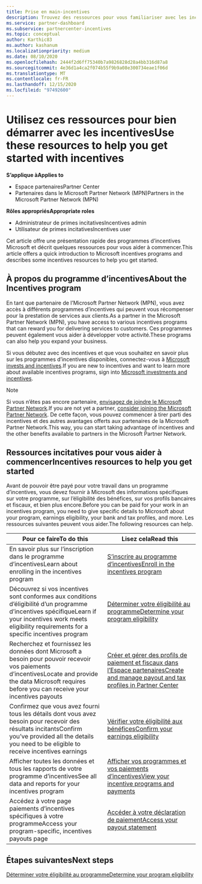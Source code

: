 ```yaml
---
title: Prise en main-incentives
description: Trouvez des ressources pour vous familiariser avec les incentives. Les étapes incluent la confirmation de la satisfaction des conditions d’éligibilité et la soumission des détails relatifs à la Banque, à la taxe et au paiement.
ms.service: partner-dashboard
ms.subservice: partnercenter-incentives
ms.topic: conceptual
author: Karthic83
ms.author: kashanum
ms.localizationpriority: medium
ms.date: 08/10/2020
ms.openlocfilehash: 2444f2d6ff75340b7a9826828d28a4bb316d87a8
ms.sourcegitcommit: 4e36d1a4ca2f074b55f9b9a08e300734eae1f06d
ms.translationtype: MT
ms.contentlocale: fr-FR
ms.lasthandoff: 12/15/2020
ms.locfileid: "97492600"
---
```

# <a name="use-these-resources-to-help-you-get-started-with-incentives"></a><span data-ttu-id="be531-104">Utilisez ces ressources pour bien démarrer avec les incentives</span><span class="sxs-lookup"><span data-stu-id="be531-104">Use these resources to help you get started with incentives</span></span>

<span data-ttu-id="be531-105">**S’applique à**</span><span class="sxs-lookup"><span data-stu-id="be531-105">**Applies to**</span></span>

- <span data-ttu-id="be531-106">Espace partenaires</span><span class="sxs-lookup"><span data-stu-id="be531-106">Partner Center</span></span>
- <span data-ttu-id="be531-107">Partenaires dans le Microsoft Partner Network (MPN)</span><span class="sxs-lookup"><span data-stu-id="be531-107">Partners in the Microsoft Partner Network (MPN)</span></span>

<span data-ttu-id="be531-108">**Rôles appropriés**</span><span class="sxs-lookup"><span data-stu-id="be531-108">**Appropriate roles**</span></span>

- <span data-ttu-id="be531-109">Administrateur de primes incitatives</span><span class="sxs-lookup"><span data-stu-id="be531-109">Incentives admin</span></span>
- <span data-ttu-id="be531-110">Utilisateur de primes incitatives</span><span class="sxs-lookup"><span data-stu-id="be531-110">Incentives user</span></span>

<span data-ttu-id="be531-111">Cet article offre une présentation rapide des programmes d’incentives Microsoft et décrit quelques ressources pour vous aider à commencer.</span><span class="sxs-lookup"><span data-stu-id="be531-111">This article offers a quick introduction to Microsoft incentives programs and describes some incentives resources to help you get started.</span></span>

## <a name="about-the-incentives-program"></a><span data-ttu-id="be531-112">À propos du programme d’incentives</span><span class="sxs-lookup"><span data-stu-id="be531-112">About the Incentives program</span></span>

<span data-ttu-id="be531-113">En tant que partenaire de l’Microsoft Partner Network (MPN), vous avez accès à différents programmes d’incentives qui peuvent vous récompenser pour la prestation de services aux clients.</span><span class="sxs-lookup"><span data-stu-id="be531-113">As a partner in the Microsoft Partner Network (MPN), you have access to various incentives programs that can reward you for delivering services to customers.</span></span> <span data-ttu-id="be531-114">Ces programmes peuvent également vous aider à développer votre activité.</span><span class="sxs-lookup"><span data-stu-id="be531-114">These programs can also help you expand your business.</span></span>

<span data-ttu-id="be531-115">Si vous débutez avec des incentives et que vous souhaitez en savoir plus sur les programmes d’incentives disponibles, connectez-vous à [Microsoft invests and incentives](https://partner.microsoft.com/membership/partner-incentives).</span><span class="sxs-lookup"><span data-stu-id="be531-115">If you are new to incentives and want to learn more about available incentives programs, sign into [Microsoft investments and incentives](https://partner.microsoft.com/membership/partner-incentives).</span></span>

> [!NOTE]
> <span data-ttu-id="be531-116">Si vous n’êtes pas encore partenaire, [envisagez de joindre le Microsoft Partner Network](https://partner.microsoft.com/membership).</span><span class="sxs-lookup"><span data-stu-id="be531-116">If you are not yet a partner, [consider joining the Microsoft Partner Network](https://partner.microsoft.com/membership).</span></span> <span data-ttu-id="be531-117">De cette façon, vous pouvez commencer à tirer parti des incentives et des autres avantages offerts aux partenaires de la Microsoft Partner Network.</span><span class="sxs-lookup"><span data-stu-id="be531-117">This way, you can start taking advantage of incentives and the other benefits available to partners in the Microsoft Partner Network.</span></span>  

## <a name="incentives-resources-to-help-you-get-started"></a><span data-ttu-id="be531-118">Ressources incitatives pour vous aider à commencer</span><span class="sxs-lookup"><span data-stu-id="be531-118">Incentives resources to help you get started</span></span>

<span data-ttu-id="be531-119">Avant de pouvoir être payé pour votre travail dans un programme d’incentives, vous devez fournir à Microsoft des informations spécifiques sur votre programme, sur l’éligibilité des bénéfices, sur vos profils bancaires et fiscaux, et bien plus encore.</span><span class="sxs-lookup"><span data-stu-id="be531-119">Before you can be paid for your work in an incentives program, you need to give specific details to Microsoft about your program, earnings eligibility, your bank and tax profiles, and more.</span></span> <span data-ttu-id="be531-120">Les ressources suivantes peuvent vous aider.</span><span class="sxs-lookup"><span data-stu-id="be531-120">The following resources can help.</span></span>

|  <span data-ttu-id="be531-121">**Pour ce faire**</span><span class="sxs-lookup"><span data-stu-id="be531-121">**To do this**</span></span>  |  <span data-ttu-id="be531-122">**Lisez cela**</span><span class="sxs-lookup"><span data-stu-id="be531-122">**Read this**</span></span>  |
|--------------|-----------|
| <span data-ttu-id="be531-123">En savoir plus sur l’inscription dans le programme d’incentives</span><span class="sxs-lookup"><span data-stu-id="be531-123">Learn about enrolling in the incentives program</span></span> | [<span data-ttu-id="be531-124">S’inscrire au programme d’incentives</span><span class="sxs-lookup"><span data-stu-id="be531-124">Enroll in the incentives program</span></span>](incentives-enroll.md)  |
| <span data-ttu-id="be531-125">Découvrez si vos incentives sont conformes aux conditions d’éligibilité d’un programme d’incentives spécifique</span><span class="sxs-lookup"><span data-stu-id="be531-125">Learn if your incentives work meets eligibility requirements for a specific incentives program</span></span> | [<span data-ttu-id="be531-126">Déterminer votre éligibilité au programme</span><span class="sxs-lookup"><span data-stu-id="be531-126">Determine your program eligibility</span></span>](incentives-determined-your-program-eligibility.md)  |
| <span data-ttu-id="be531-127">Recherchez et fournissez les données dont Microsoft a besoin pour pouvoir recevoir vos paiements d’incentives</span><span class="sxs-lookup"><span data-stu-id="be531-127">Locate and provide the data Microsoft requires before you can receive your incentives payouts</span></span> | [<span data-ttu-id="be531-128">Créer et gérer des profils de paiement et fiscaux dans l’Espace partenaires</span><span class="sxs-lookup"><span data-stu-id="be531-128">Create and manage payout and tax profiles in Partner Center</span></span>](incentives-create-and-manage-your-payout-and-tax-profiles.md)  |
| <span data-ttu-id="be531-129">Confirmez que vous avez fourni tous les détails dont vous avez besoin pour recevoir des résultats incitants</span><span class="sxs-lookup"><span data-stu-id="be531-129">Confirm you’ve provided all the details you need to be eligible to receive incentives earnings</span></span> | [<span data-ttu-id="be531-130">Vérifier votre éligibilité aux bénéfices</span><span class="sxs-lookup"><span data-stu-id="be531-130">Confirm your earnings eligibility</span></span>](incentives-confirm-your-earnings-eligibility.md)  |
| <span data-ttu-id="be531-131">Afficher toutes les données et tous les rapports de votre programme d’incentives</span><span class="sxs-lookup"><span data-stu-id="be531-131">See all data and reports for your incentives program</span></span> | [<span data-ttu-id="be531-132">Afficher vos programmes et vos paiements d’incentives</span><span class="sxs-lookup"><span data-stu-id="be531-132">View your incentive programs and payments</span></span>](understand-incentive-payouts.md)  |
| <span data-ttu-id="be531-133">Accédez à votre page paiements d’incentives spécifiques à votre programme</span><span class="sxs-lookup"><span data-stu-id="be531-133">Access your program-specific, incentives payouts page</span></span> | [<span data-ttu-id="be531-134">Accéder à votre déclaration de paiement</span><span class="sxs-lookup"><span data-stu-id="be531-134">Access your payout statement</span></span>](payout-statement.md)  |

## <a name="next-steps"></a><span data-ttu-id="be531-135">Étapes suivantes</span><span class="sxs-lookup"><span data-stu-id="be531-135">Next steps</span></span>

[<span data-ttu-id="be531-136">Déterminer votre éligibilité au programme</span><span class="sxs-lookup"><span data-stu-id="be531-136">Determine your program eligibility</span></span>](incentives-determined-your-program-eligibility.md)